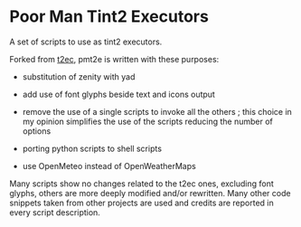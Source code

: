 # Poor  Man Tint2 Executors

A set of scripts to use as tint2 executors.

Forked from [t2ec](https://github.com/nwg-piotr), pmt2e is written with these purposes:

  * substitution of zenity with yad

  * add use of font glyphs beside text and icons output

  * remove  the use of a single  scripts to invoke all the others
; this choice in my opinion simplifies  the use of the scripts reducing the  number of options

  * porting python scripts to shell scripts

  * use OpenMeteo instead of OpenWeatherMaps

Many scripts show no changes related to the t2ec ones, excluding font glyphs, others are more  deeply modified and/or rewritten. Many other code snippets taken from other projects are used and credits are reported in every script description.
